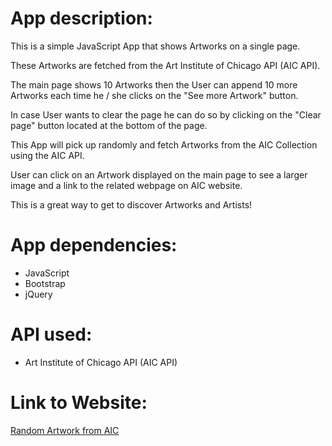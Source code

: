 # App description:
This is a simple JavaScript App that shows Artworks on a single page.

These Artworks are fetched from the Art Institute of Chicago API (AIC API).

The main page shows 10 Artworks then the User can append 10 more Artworks each time he / she clicks on the "See more Artwork" button.

In case User wants to clear the page he can do so by clicking on the "Clear page" button located at the bottom of the page.

This App will pick up randomly and fetch Artworks from the AIC Collection using the AIC API.

User can click on an Artwork displayed on the main page to see a larger image and a link to the related webpage on AIC website.

This is a great way to get to discover Artworks and Artists!

# App dependencies:
- JavaScript
- Bootstrap
- jQuery

# API used:
- Art Institute of Chicago API (AIC API)

# Link to Website:
[Random Artwork from AIC](https://xavsln.github.io/random-artwork-from-aic_v20220606-1/)
